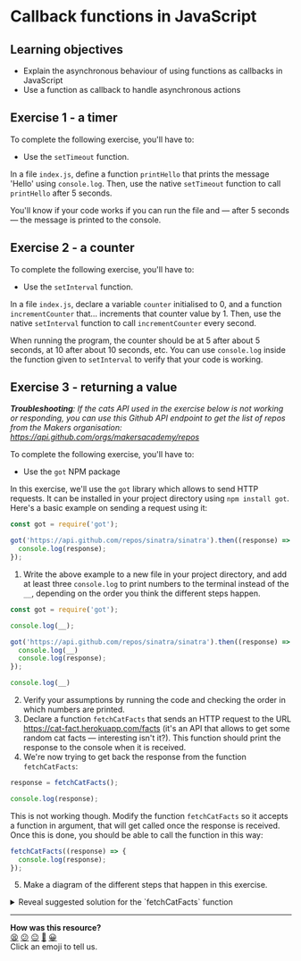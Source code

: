 # Callback functions in JavaScript

## Learning objectives

 * Explain the asynchronous behaviour of using functions as callbacks in JavaScript
 * Use a function as callback to handle asynchronous actions

## Exercise 1 - a timer

To complete the following exercise, you'll have to:
 * Use the `setTimeout` function.

In a file `index.js`, define a function `printHello` that prints the message 'Hello' using `console.log`. Then, use the native `setTimeout` function to call `printHello` after 5 seconds. 

You'll know if your code works if you can run the file and — after 5 seconds — the message is printed to the console.

## Exercise 2 - a counter

To complete the following exercise, you'll have to:
 * Use the `setInterval` function.

In a file `index.js`, declare a variable `counter` initialised to 0, and a function `incrementCounter` that... increments that counter value by 1. Then, use the native `setInterval` function to call `incrementCounter` every second.

When running the program, the counter should be at 5 after about 5 seconds, at 10 after about 10 seconds, etc. You can use `console.log` inside the function given to `setInterval` to verify that your code is working.

## Exercise 3 - returning a value

***Troubleshooting**: If the cats API used in the exercise below is not working or responding, you can use this Github API endpoint to get the list of repos from the Makers organisation: https://api.github.com/orgs/makersacademy/repos*

To complete the following exercise, you'll have to:
 * Use the `got` NPM package

In this exercise, we'll use the `got` library which allows to send HTTP requests. It can be installed in your project directory using `npm install got`. Here's a basic example on sending a request using it:

```js
const got = require('got');

got('https://api.github.com/repos/sinatra/sinatra').then((response) => {
  console.log(response);
});
```

1. Write the above example to a new file in your project directory, and add at least three `console.log` to print numbers to the terminal instead of the `__`, depending on the order you think the different steps happen.
```js
const got = require('got');

console.log(__);

got('https://api.github.com/repos/sinatra/sinatra').then((response) => {
  console.log(__)
  console.log(response);
});

console.log(__)
```
2. Verify your assumptions by running the code and checking the order in which numbers are printed.
3. Declare a function `fetchCatFacts` that sends an HTTP request to the URL https://cat-fact.herokuapp.com/facts (it's an API that allows to get some random cat facts — interesting isn't it?). This function should print the response to the console when it is received.
4. We're now trying to get back the response from the function `fetchCatFacts`:

```js
response = fetchCatFacts();

console.log(response);
```

This is not working though. Modify the function `fetchCatFacts` so it accepts a function in argument, that will get called once the response is received. Once this is done, you should be able to call the function in this way:

```js
fetchCatFacts((response) => {
  console.log(response);
});
```

5. Make a diagram of the different steps that happen in this exercise. 

<details>
<summary>Reveal suggested solution for the `fetchCatFacts` function</summary>

```javascript
const got = require('got');

const fetchCatFacts = (callback) => {
  got('https://cat-fact.herokuapp.com/facts').then(response => {
    callback(response);
  });
}
```
</details>

<!-- BEGIN GENERATED SECTION DO NOT EDIT -->

---

**How was this resource?**  
[😫](https://airtable.com/shrUJ3t7KLMqVRFKR?prefill_Repository=makersacademy%2Fjavascript-fundamentals&prefill_File=practicals%2Fcallbacks%2FREADME.md&prefill_Sentiment=😫) [😕](https://airtable.com/shrUJ3t7KLMqVRFKR?prefill_Repository=makersacademy%2Fjavascript-fundamentals&prefill_File=practicals%2Fcallbacks%2FREADME.md&prefill_Sentiment=😕) [😐](https://airtable.com/shrUJ3t7KLMqVRFKR?prefill_Repository=makersacademy%2Fjavascript-fundamentals&prefill_File=practicals%2Fcallbacks%2FREADME.md&prefill_Sentiment=😐) [🙂](https://airtable.com/shrUJ3t7KLMqVRFKR?prefill_Repository=makersacademy%2Fjavascript-fundamentals&prefill_File=practicals%2Fcallbacks%2FREADME.md&prefill_Sentiment=🙂) [😀](https://airtable.com/shrUJ3t7KLMqVRFKR?prefill_Repository=makersacademy%2Fjavascript-fundamentals&prefill_File=practicals%2Fcallbacks%2FREADME.md&prefill_Sentiment=😀)  
Click an emoji to tell us.

<!-- END GENERATED SECTION DO NOT EDIT -->
